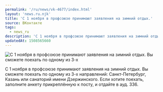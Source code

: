 ```yaml
---
permalink: '/ru/news/vk-4677/index.html'
layout: 'news.ru.njk'
title: 'С 1 ноября в профсоюзе принимают заявления на зимний отдых.'
source: ВКонтакте
tags:
  - news_ru
description: 'С 1 ноября в профсоюзе принимают заявления на зимний отдых'
updatedAt: 1508565660
---
```

![С 1 ноября в профсоюзе принимают заявления на зимний отдых. Вы сможете поехать по одному из 3-х](https://sun9-76.userapi.com/impf/c639225/v639225321/4d254/84_gLpRRRa8.jpg?size=1280x720&quality=96&sign=29b4a9ce0232f1301e7b5353be3cc305&c_uniq_tag=YEeDRzlHKVOSpc6AGCECneRtT0xK-Ny1Iirpdhcg9sY&type=album)

С 1 ноября в профсоюзе принимают заявления на зимний отдых. Вы сможете поехать по одному из 3-х направлений: Санкт-Петербург, Казань или санаторий имени Дзержинского. Если хотите поехать, заполните анкету прикреплённую к посту, и отдайте в ауд. 336.

